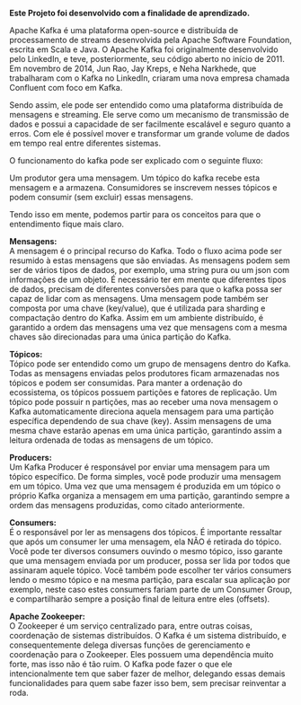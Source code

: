 
<b>Este Projeto foi desenvolvido com a finalidade de aprendizado.</b>

Apache Kafka é uma plataforma open-source e distribuída de processamento de streams desenvolvida pela Apache Software Foundation, escrita em Scala e Java.
O Apache Kafka foi originalmente desenvolvido pelo LinkedIn, e teve, posteriormente, seu código aberto no início de 2011.
Em novembro de 2014, Jun Rao, Jay Kreps, e Neha Narkhede, que trabalharam com o Kafka no LinkedIn, criaram uma nova empresa chamada Confluent com foco em Kafka.


Sendo assim, ele pode ser entendido como uma plataforma distribuída de mensagens e streaming.
Ele serve como um mecanismo de transmissão de dados e possui a capacidade de ser facilmente escalável e seguro quanto a erros.
Com ele é possível mover e transformar um grande volume de dados em tempo real entre diferentes sistemas.


O funcionamento do kafka pode ser explicado com o seguinte fluxo:

Um produtor gera uma mensagem.
Um tópico do kafka recebe esta mensagem e a armazena.
Consumidores se inscrevem nesses tópicos e podem consumir (sem excluir) essas mensagens.

Tendo isso em mente, podemos partir para os conceitos para que o entendimento fique mais claro.

<b>Mensagens:</b>
<br>
A mensagem é o principal recurso do Kafka. Todo o fluxo acima pode ser resumido à estas mensagens que são enviadas.
As mensagens podem sem ser de vários tipos de dados, por exemplo, uma string pura ou um json com informações de um objeto.
É necessário ter em mente que diferentes tipos de dados, precisam de diferentes conversões para que o kafka possa ser capaz de lidar com as mensagens.
Uma mensagem pode também ser composta por uma chave (key/value), que é utilizada para sharding e compactação dentro do Kafka.
Assim em um ambiente distribuído, é garantido a ordem das mensagens uma vez que mensagens com a mesma chaves são direcionadas para uma única partição do Kafka.

<b>Tópicos:</b>
<br>
Tópico pode ser entendido como um grupo de mensagens dentro do Kafka. Todas as mensagens enviadas pelos produtores ficam armazenadas nos tópicos e podem ser consumidas.
Para manter a ordenação do ecossistema, os tópicos possuem partições e fatores de replicação. Um tópico pode possuir n partições, mas ao receber uma nova mensagem o Kafka automaticamente direciona aquela mensagem para uma partição específica dependendo de sua chave (key).
Assim mensagens de uma mesma chave estarão apenas em uma única partição, garantindo assim a leitura ordenada de todas as mensagens de um tópico.

<b>Producers:</b>
<br>
Um Kafka Producer é responsável por enviar uma mensagem para um tópico específico. De forma simples, você pode produzir uma mensagem em um tópico.
Uma vez que uma mensagem é produzida em um tópico o próprio Kafka organiza a mensagem em uma partição, garantindo sempre a ordem das mensagens produzidas, como citado anteriormente.

<b>Consumers:</b>
<br>
É o responsável por ler as mensagens dos tópicos. É importante ressaltar que após um consumer ler uma mensagem, ela NÃO é retirada do tópico.
Você pode ter diversos consumers ouvindo o mesmo tópico, isso garante que uma mensagem enviada por um producer, possa ser lida por todos que assinaram aquele tópico.
Você também pode escolher ter vários consumers lendo o mesmo tópico e na mesma partição, para escalar sua aplicação por exemplo, neste caso estes consumers fariam parte de um Consumer Group, e compartilharão sempre a posição final de leitura entre eles (offsets).

<b>Apache Zookeeper:</b>
<br>
O Zookeeper é um serviço centralizado para, entre outras coisas, coordenação de sistemas distribuídos. O Kafka é um sistema distribuído, e consequentemente delega diversas funções de gerenciamento e coordenação para o Zookeeper.
Eles possuem uma dependência muito forte, mas isso não é tão ruim. O Kafka pode fazer o que ele intencionalmente tem que saber fazer de melhor, delegando essas demais funcionalidades para quem sabe fazer isso bem, sem precisar reinventar a roda.
